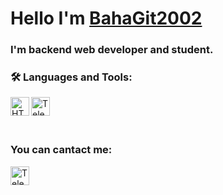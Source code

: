 # Hello I'm [BahaGit2002](https://github.com/BahaGit2002)
### I'm backend web developer and student.

### 🛠️ Languages and Tools:

<img align="left" alt="HTML5" width="30px" 
src="https://camo.githubusercontent.com/55e4079e69ec5d8246620ecff24ed093877ab0f9011e71d8dec0a2c460c886ab/68747470733a2f2f696d672e736869656c64732e696f2f62616467652f507974686f6e2d3337373641423f7374796c653d666f722d7468652d6261646765266c6f676f3d707974686f6e266c6f676f436f6c6f723d7768697465" />
<img align="left" alt="Telegram" width="30px" 
src="https://cdn-icons-png.flaticon.com/512/919/919826.png" />

<br/>
<br/>
<br/>

### You can cantact me:

<img align="left" alt="Telegram" width="30px" src="https://upload.wikimedia.org/wikipedia/commons/thumb/8/82/Telegram_logo.svg/2048px-Telegram_logo.svg.png" />
